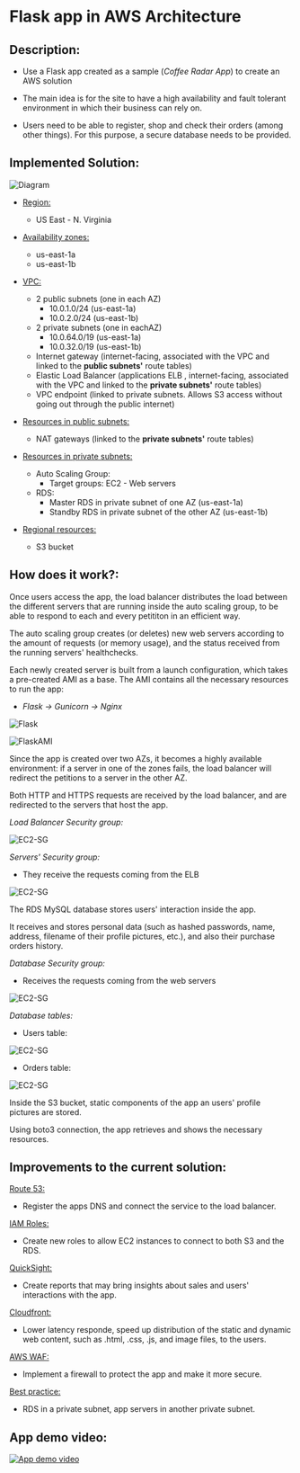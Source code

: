 # Flask app in AWS Architecture


## __Description:__

* Use a Flask app created as a sample (_Coffee Radar App_) to create an AWS solution

* The main idea is for the site to have a high availability and fault tolerant environment in which their business can rely on. 

* Users need to be able to register, shop and check their orders (among other things). For this purpose, a secure database needs to be provided.


## __Implemented Solution:__


  ![Diagram](./img/flaskapp-v2-arch.png)

* <ins>Region:
    - US East - N. Virginia

* <ins>Availability zones:
    - us-east-1a
    - us-east-1b

* <ins>VPC:
    - 2 public subnets (one in each AZ)
        - 10.0.1.0/24 (us-east-1a)
        - 10.0.2.0/24 (us-east-1b)
    - 2 private subnets (one in eachAZ)
        - 10.0.64.0/19 (us-east-1a)
        - 10.0.32.0/19 (us-east-1b)
    - Internet gateway (internet-facing, associated with the VPC and linked to the __public subnets'__ route tables)
    - Elastic Load Balancer (applications ELB , internet-facing,  associated with the VPC and linked to the __private subnets'__ route tables)
    - VPC endpoint (linked to private subnets. Allows S3 access without going out through the public internet) 

* <ins>Resources in public subnets:
    - NAT gateways (linked to the __private subnets'__ route tables)
        
* <ins>Resources in private subnets:
    - Auto Scaling Group:
        - Target groups: EC2 - Web servers  
    - RDS:
        - Master RDS in private subnet of one AZ (us-east-1a)
        - Standby RDS in private subnet of the other AZ (us-east-1b)

* <ins>Regional resources:
    - S3 bucket 

## __How does it work?__:

Once users access the app, the load balancer distributes the load between the different servers that are running inside the auto scaling group, to be able to respond to each and every petititon in an efficient way.

The auto scaling group creates (or deletes) new web servers according to the amount of requests (or memory usage), and the status received from the running servers' healthchecks.

Each newly created server is built from a launch configuration, which takes a pre-created AMI as a base. The AMI contains all the necessary resources to run the app: 
 

 * _Flask -> Gunicorn -> Nginx_

  ![Flask](./img/flaskapp-ng-gu-fl.png)

  ![FlaskAMI](./img/flaskapp-ami.png)


Since the app is created over two AZs, it becomes a highly available environment: if a server in one of the zones fails, the load balancer will redirect the petitions to a server in the other AZ.

Both HTTP and HTTPS requests are received by the load balancer, and are redirected to the servers that host the app.


_Load Balancer Security group:_


 ![EC2-SG](./img/flaskapp-sg-elb.png)

_Servers' Security group:_

 * They receive the requests coming from the ELB

 ![EC2-SG](./img/flaskapp-sg-instances.png)

The RDS MySQL database stores users' interaction inside the app.

It receives and stores personal data (such as hashed passwords, name, address, filename of their profile pictures, etc.), and also their purchase orders history.


_Database Security group:_

 * Receives the requests coming from the web servers

![EC2-SG](./img/flaskapp-sg-db.png)


_Database tables:_

* Users table:

![EC2-SG](./img/flaskapp-rds_table.png)


* Orders table:

![EC2-SG](./img/flaskapp-rds_order_table.png)


Inside the S3 bucket, static components of the app an users' profile pictures are stored.

Using boto3 connection, the app retrieves and shows the necessary resources.


## __Improvements to the current solution:__ 

<ins>Route 53:
* Register the apps DNS and connect the service to the load balancer.

<ins>IAM Roles:
* Create new roles to allow EC2 instances to connect to both S3 and the RDS.

<ins>QuickSight: 
* Create reports that may bring insights about sales and users' interactions with the app.

<ins>Cloudfront:
* Lower latency responde, speed up distribution of the static and dynamic web content, such as .html, .css, .js, and image files, to the users. 

<ins>AWS WAF: 
* Implement a firewall to protect the app and make it more secure.

<ins>Best practice: 
* RDS in a private subnet, app servers in another private subnet.

## __App demo video:__ 

[![App demo video](/img/demoapp.jpg)](https://youtu.be/RYtyPt3gCnM)
